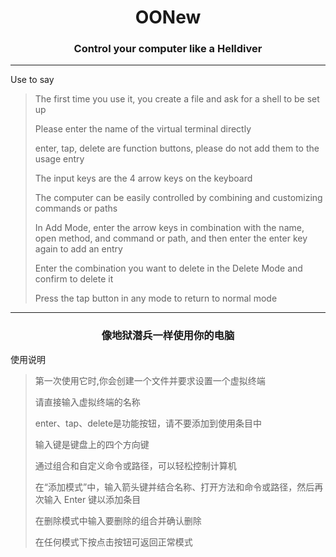 <h1 align="center">OONew</h1>
<h3 align="center">Control your computer like a Helldiver</h3>

-----------------------------------
Use to say
>The first time you use it, you create a file and ask for a shell to be set up
>
>Please enter the name of the virtual terminal directly
>
>enter, tap, delete are function buttons, please do not add them to the usage entry
>
>The input keys are the 4 arrow keys on the keyboard
>
>The computer can be easily controlled by combining and customizing commands or paths
>
>In Add Mode, enter the arrow keys in combination with the name, open method, and command or path, and then enter the enter key again to add an entry
>
>Enter the combination you want to delete in the Delete Mode and confirm to delete it
>
>Press the tap button in any mode to return to normal mode


-------------------------------------------------------


<h3 align="center">像地狱潜兵一样使用你的电脑</h3>

使用说明
>
>第一次使用它时,你会创建一个文件并要求设置一个虚拟终端
>
>请直接输入虚拟终端的名称
>
>enter、tap、delete是功能按钮，请不要添加到使用条目中
>
>输入键是键盘上的四个方向键
>
>通过组合和自定义命令或路径，可以轻松控制计算机
>
>在“添加模式”中，输入箭头键并结合名称、打开方法和命令或路径，然后再次输入 Enter 键以添加条目
>
>在删除模式中输入要删除的组合并确认删除
>
>在任何模式下按点击按钮可返回正常模式

